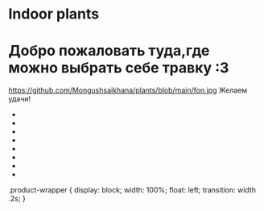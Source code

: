 # Indoor plants
# Добро пожаловать туда,где можно выбрать себе травку :3
https://github.com/Mongushsaikhana/plants/blob/main/fon.jpg
Желаем удачи!
<ul class="product clearfix">
  <li class="product-wrapper">
		<a href="" class="product"></a>
	</li>
	<li class="product-wrapper">
		<a href="" class="product"></a>
	</li>
	<li class="product-wrapper">
		<a href="" class="product"></a>
	</li>
	<li class="product-wrapper">
		<a href="" class="product"></a>
	</li>
	<li class="product-wrapper">
		<a href="" class="product"></a>
	</li>
	<li class="product-wrapper">
		<a href="" class="product"></a>
	</li>
	<li class="product-wrapper">
		<a href="" class="product"></a>
	</li>
	<li class="product-wrapper">
		<a href="" class="product"></a>
	</li>
</ul>
.product-wrapper {
	display: block;
	width: 100%;
	float: left;
	transition: width .2s;
}
